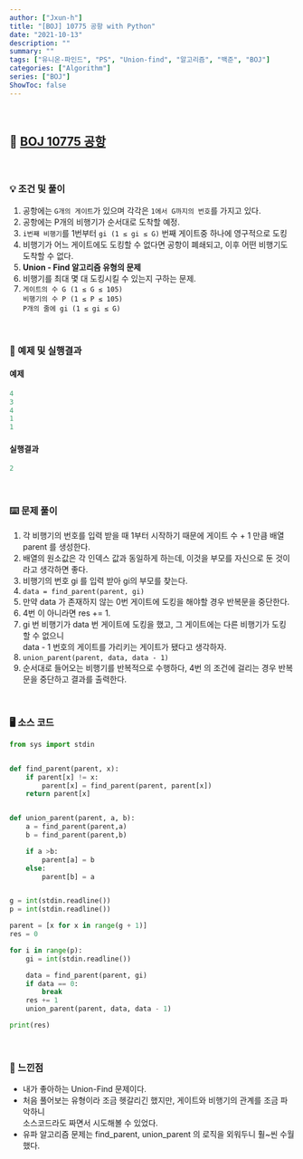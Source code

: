 ```yaml
---
author: ["Jxun-h"]
title: "[BOJ] 10775 공항 with Python"
date: "2021-10-13"
description: ""
summary: ""
tags: ["유니온-파인드", "PS", "Union-find", "알고리즘", "백준", "BOJ"]
categories: ["Algorithm"]
series: ["BOJ"]
ShowToc: false
---
```


<br>

## 📌 <a href="https://www.acmicpc.net/problem/10775" target="_blank">BOJ 10775 공항</a>

<br>

### 💡 조건 및 풀이

1.  공항에는 `G개의 게이트`가 있으며 각각은 `1에서 G까지의 번호`를 가지고 있다.
2.  공항에는 P개의 비행기가 순서대로 도착할 예정.
3.  `i번째 비행기`를 1번부터 `gi (1 ≤ gi ≤ G)` 번째 게이트중 하나에 영구적으로 도킹
4.  비행기가 어느 게이트에도 도킹할 수 없다면 공항이 폐쇄되고, 이후 어떤 비행기도 도착할 수 없다.
5.  **Union - Find 알고리즘 유형의 문제**
6.  비행기를 최대 몇 대 도킹시킬 수 있는지 구하는 문제.
7.  `게이트의 수 G (1 ≤ G ≤ 105)`  
    `비행기의 수 P (1 ≤ P ≤ 105)`  
    `P개의 줄에 gi (1 ≤ gi ≤ G)`

<br>

### 🔖 예제 및 실행결과

#### 예제

```python
4
3
4
1
1
```

#### 실행결과

```python
2
```

<br>

### ⌨️ 문제 풀이

1.  각 비행기의 번호를 입력 받을 때 1부터 시작하기 때문에 게이트 수 + 1 만큼 배열 parent 를 생성한다.
2.  배열의 원소값은 각 인덱스 값과 동일하게 하는데, 이것을 부모를 자신으로 둔 것이라고 생각하면 좋다.
3.  비행기의 번호 gi 를 입력 받아 gi의 부모를 찾는다.
4.  `data = find_parent(parent, gi)`
5.  만약 data 가 존재하지 않는 0번 게이트에 도킹을 해야할 경우 반복문을 중단한다.
6.  4번 이 아니라면 res += 1.
7.  gi 번 비행기가 data 번 게이트에 도킹을 했고, 그 게이트에는 다른 비행기가 도킹 할 수 없으니  
    data - 1 번호의 게이트를 가리키는 게이트가 됐다고 생각하자.
8.  `union_parent(parent, data, data - 1)`
9.  순서대로 들어오는 비행기를 반복적으로 수행하다, 4번 의 조건에 걸리는 경우 반복문을 중단하고 결과를 출력한다.

<br>

### 🖥 소스 코드

```python
from sys import stdin


def find_parent(parent, x):
    if parent[x] != x:
        parent[x] = find_parent(parent, parent[x])
    return parent[x]


def union_parent(parent, a, b):
    a = find_parent(parent,a)
    b = find_parent(parent,b)

    if a >b:
        parent[a] = b
    else:
        parent[b] = a


g = int(stdin.readline())
p = int(stdin.readline())

parent = [x for x in range(g + 1)]
res = 0

for i in range(p):
    gi = int(stdin.readline())

    data = find_parent(parent, gi)
    if data == 0:
        break
    res += 1
    union_parent(parent, data, data - 1)

print(res)
```

<br>

### 💾 느낀점

-   내가 좋아하는 Union-Find 문제이다.
-   처음 풀어보는 유형이라 조금 헷갈리긴 했지만, 게이트와 비행기의 관계를 조금 파악하니  
    소스코드라도 짜면서 시도해볼 수 있었다.
-   유파 알고리즘 문제는 find_parent, union_parent 의 로직을 외워두니 훨~씬 수월했다.
